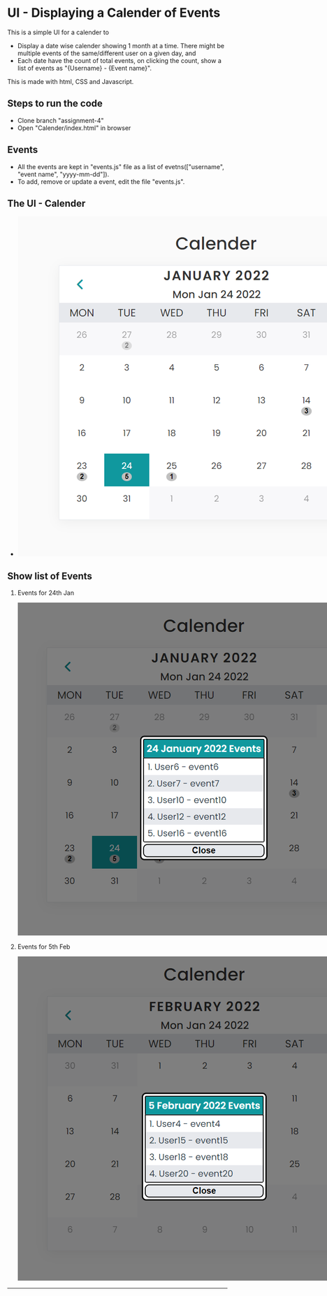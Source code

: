 # UI - Displaying a Calender of Events

This is a simple UI for a calender to

- Display a date wise calender showing 1 month at a time. There might be multiple events of the same/different user on a given day, and
- Each date have the count of total events, on clicking the count, show a list of events as "{Username} - {Event name}".

This is made with html, CSS and Javascript.

## Steps to run the code
- Clone branch "assignment-4"
- Open "Calender/index.html" in browser

## Events
- All the events are kept in "events.js" file as a list of evetns(["username", "event name", "yyyy-mm-dd"]).
- To add, remove or update a event, edit the file "events.js".

## The UI - Calender

- ![Calender](the-UI.png)

## Show list of Events

1. Events for 24th Jan

   ![Events for 24th Jan](events_for_24thJan.png)

2. Events for 5th Feb

   ![Events for5th Feb](events_for_5thFeb.png)

---

   <style type="text/css">
    img {
        max-width: 60rem;
    }
</style>
